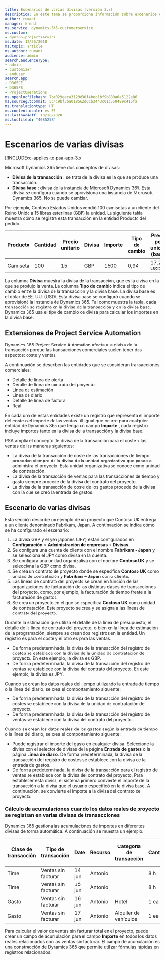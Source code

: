 ```yaml
---
title: Escenarios de varias divisas (versión 3.x)
description: En este tema se proporciona información sobre escenarios de varias divisas.
author: rumant
manager: kfend
ms.service: dynamics-365-customerservice
ms.custom:
- dyn365-projectservice
ms.date: 12/26/2018
ms.topic: article
ms.author: rumant
audience: Admin
search.audienceType:
- admin
- customizer
- enduser
search.app:
- D365CE
- D365PS
- ProjectOperations
ms.openlocfilehash: 7be029eeca3129d30f4bec1bf9b180a0a5122a86
ms.sourcegitcommit: 5c4c9bf3ba018562d6cb3443c01d550489c415fa
ms.translationtype: HT
ms.contentlocale: es-ES
ms.lasthandoff: 10/16/2020
ms.locfileid: "4085258"
---
```

# <a name="multiple-currency-scenarios"></a>Escenarios de varias divisas

[!INCLUDE[cc-applies-to-psa-app-3.x](../includes/cc-applies-to-psa-app-3x.md)]

Microsoft Dynamics 365 tiene dos conceptos de divisas:

- **Divisa de la transacción** : se trata de la divisa en la que se produce una transacción. 
- **Divisa base** : divisa de la instancia de Microsoft Dynamics 365. Esta divisa se configura cuando se aprovisiona una instancia de Microsoft Dynamics 365. No se puede cambiar.

Por ejemplo, Contoso Estados Unidos vendió 100 camisetas a un cliente del Reino Unido a 15 libras esterlinas (GBP) la unidad. La siguiente tabla muestra cómo se registra esta transacción en la entidad Producto del pedido.

| Producto | Cantidad | Precio unitario | Divisa | Importe | Tipo de cambio | Precio por unidad (base)| Importe (base)|
|---------|----------|----------------|----------|--------|---------------|----------------------|--------------|
| Camiseta | 100      | 15             | GBP      | 1500   | 0,94          | 17.25 USD               | 1,725 USD       |

La columna **Divisa** muestra la divisa de la transacción, que es la divisa en la que se produjo la venta. La columna **Tipo de cambio** indica el tipo de cambio entre la divisa de la transacción y la divisa base. La divisa base es el dólar de EE. UU. (USD). Esta divisa base se configuró cuando se aprovisionó la instancia de Dynamics 365.
Tal como muestra la tabla, cada transacción se registra en la divisa de la transacción y en la divisa base. Dynamics 365 usa el tipo de cambio de divisa para calcular los importes en la divisa base.

## <a name="project-service-automation-extensions"></a>Extensiones de Project Service Automation

Dynamics 365 Project Service Automation afecta a la divisa de la transacción porque las transacciones comerciales suelen tener dos aspectos: coste y ventas.

A continuación se describen las entidades que se consideran transacciones comerciales:

- Detalle de línea de oferta
- Detalle de línea de contrato del proyecto
- Línea de estimación
- Línea de diario
- Detalle de línea de factura
- Real

En cada una de estas entidades existe un registro que representa el importe del coste o el importe de las ventas. Al igual que ocurre para cualquier entidad de Dynamics 365 que tenga un campo **Importe** , cada registro incluye importes tanto en la divisa de la transacción y la divisa base. 

PSA amplía el concepto de divisa de la transacción para el coste y las ventas de las maneras siguientes:

- La divisa de la transacción de coste de las transacciones de tiempo proceden siempre de la divisa de la unidad organizativa que posee o administra el proyecto. Esta unidad organizativa se conoce como unidad de contratación.
- La divisa de la transacción de ventas para las transacciones de tiempo y gasto siempre procede de la divisa del contrato del proyecto.
- La divisa de la transacción de coste de los gastos procede de la divisa con la que se creó la entrada de gastos.

## <a name="multiple-currency-scenario"></a>Escenario de varias divisas

Esta sección describe un ejemplo de un proyecto que Contoso UK entrega a un cliente denominado Fabrikam, Japan. A continuación se indica cómo se ha configurado el escenario:

1. La divisa GBP y el yen japonés (JPY) están configurados en **Configuración** \> **Administración de empresas** \> **Divisas**. 
2. Se configura una cuenta de cliente con el nombre **Fabrikam - Japan** y se selecciona el JPY como divisa en la cuenta.
3. Se configura una unidad organizativa con el nombre **Contoso UK** y se selecciona la GBP como divisa.
4. Se crea un contrato de proyecto donde se especifica **Contoso UK** como unidad de contratación y **Fabrikam – Japan** como cliente.
5. Las líneas de contrato del proyecto se crean en función de las organizaciones de facturación de las distintas clases de transacciones del proyecto, como, por ejemplo, la facturación de tiempo frente a la facturación de gastos.
6. Se crea un proyecto en el que se especifica **Contoso UK** como unidad de contratación. Este proyecto se crea y se asigna a las líneas de contrato del proyecto.


Durante la estimación que utiliza el detalle de la línea de presupuesto, el detalle de la línea de contrato del proyecto, o bien en la línea de estimación de la programación, siempre se crean dos registros en la entidad. Un registro es para el coste y el otro es para las ventas.

- De forma predeterminada, la divisa de la transacción del registro de costes se establece con la divisa de la unidad de contratación de proyecto. En este ejemplo, la divisa es GBP.
- De forma predeterminada, la divisa de la transacción del registro de ventas se establece con la divisa del contrato del proyecto. En este ejemplo, la divisa es JPY.

Cuando se crean los datos reales del tiempo utilizando la entrada de tiempo o la línea del diario, se crea el comportamiento siguiente:

- De forma predeterminada, la divisa de la transacción del registro de costes se establece con la divisa de la unidad de contratación de proyecto.
- De forma predeterminada, la divisa de la transacción del registro de ventas se establece con la divisa del contrato del proyecto.

Cuando se crean los datos reales de los gastos según la entrada de tiempo o la línea del diario, se crea el comportamiento siguiente:

- Puede registrar el importe del gasto en cualquier divisa. Seleccione la divisa con el selector de divisas de la página **Entrada de gastos** o la página **Línea de diario**. De forma predeterminada, la divisa de la transacción del registro de costes se establece con la divisa de la entrada de gastos. 
- De forma predeterminada, la divisa de la transacción para el registro de ventas se establece con la divisa del contrato del proyecto. Para establecer esta divisa, el sistema primero convierte el importe de la transacción a la divisa que el usuario especificó en la divisa base. A continuación, se convierte el importe a la divisa del contrato de proyecto. 

### <a name="computing-roll-ups-when-project-actuals-are-recorded-in-multiple-transaction-currencies"></a>Cálculo de acumulaciones cuando los datos reales de proyecto se registran en varias divisas de transacciones

Dynamics 365 gestiona las acumulaciones de importes en diferentes divisas de forma automática. A continuación se muestra un ejemplo.

| Clase de transacción | Tipo de transacción| Date   | Recurso | Categoría de transacción | Cantidad | Precio unitario | Importe      | Tipo de cambio | Importe en divisa base |
|-------------------|------------------|--------|----------|----------------------|----------|--------------|-------------|---------------|----------------|
| Time              | Ventas sin facturar   | 14 jun | Antonio  |                      | 8 h    | 20 000 JPY    | 160 000 JPY | 123           | 1300,81 USD    |
| Time              | Ventas sin facturar   | 15 jun | Antonio  |                      | 8 h    | 20 000 JPY    | 160 000 JPY | 123           | 1300,81 USD    |
| Gasto           | Ventas sin facturar   | 16 jun | Antonio  | Hotel                | 1 ea     | 250 EUR      | 250 EUR     | 0,94          | 265,95 USD     |
| Gasto           | Ventas sin facturar   | 17 jun | Antonio  | Alquiler de vehículos           | 1 ea     | 150 EUR      | 150 EUR     | 0,94          | 159,57 USD     |

Para calcular el valor de ventas sin facturar total en el proyecto, puede crear un campo de acumulación para el campo **Importe** en todos los datos reales relacionados con las ventas sin facturar. El campo de acumulación es una construcción de Dynamics 365 que permite utilizar fórmulas rápidas en registros relacionados.
